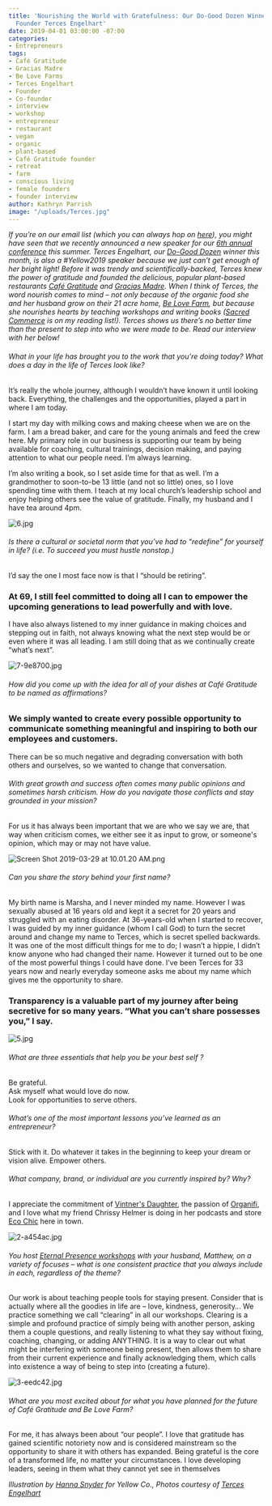 ```yaml
---
title: 'Nourishing the World with Gratefulness: Our Do-Good Dozen Winner, Café Gratitude
  Founder Terces Engelhart'
date: 2019-04-01 03:00:00 -07:00
categories:
- Entrepreneurs
tags:
- Café Gratitude
- Gracias Madre
- Be Love Farms
- Terces Engelhart
- Founder
- Co-founder
- interview
- workshop
- entrepreneur
- restaurant
- vegan
- organic
- plant-based
- Café Gratitude founder
- retreat
- farm
- conscious living
- female founders
- founder interview
author: Kathryn Parrish
image: "/uploads/Terces.jpg"
---
```


_If you’re on our email list (which you can always hop on [here](https://yellowco.us3.list-manage.com/subscribe?u=3f8e45f74e0653e404965e2ef&id=7cb1ced4ff)), you might have seen that we recently announced a new speaker for our [6th annual conference](https://yellowcollective.lpages.co/yellow-conference-2019/) this summer. Terces Engelhart, our [Do-Good Dozen](https://yellowcollective.lpages.co/do-good-dozen/) winner this month, is also a #Yellow2019 speaker because we just can’t get enough of her bright light! Before it was trendy and scientifically-backed, Terces knew the power of gratitude and founded the delicious, popular plant-based restaurants [Café Gratitude](https://www.cafegratitude.com/) and [Gracias Madre](http://graciasmadreweho.com/). When I think of Terces, the word nourish comes to mind – not only because of the organic food she and her husband grow on their 21 acre home, [Be Love Farm](https://www.belovefarm.com/), but because she nourishes hearts by teaching workshops and writing books ([Sacred Commerce](https://www.amazon.com/Sacred-Commerce-Business-Path-Awakening/dp/1556437293) is on my reading list!). Terces shows us there’s no better time than the present to step into who we were made to be. Read our interview with her below!_

###### What in your life has brought you to the work that you're doing today? What does a day in the life of Terces look like?  

It’s really the whole journey, although I wouldn’t have known it until looking back. Everything, the challenges and the opportunities, played a part in where I am today. 

I start my day with milking cows and making cheese when we are on the farm. I am a bread baker, and care for the young animals and feed the crew here. My primary role in our business is supporting our team by being available for coaching, cultural trainings, decision making, and paying attention to what our people need. I’m always learning.

I’m also writing a book, so I set aside time for that as well. I’m a grandmother to soon-to-be 13 little (and not so little) ones, so I love spending time with them. I teach at my local church’s leadership school and enjoy helping others see the value of gratitude. Finally, my husband and I have tea around 4pm.

![6.jpg](/uploads/6.jpg)

###### Is there a cultural or societal norm that you’ve had to “redefine” for yourself in life? (i.e. To succeed you must hustle nonstop.)

I’d say the one I most face now is that I “should be retiring”. 

### At 69, I still feel committed to doing all I can to empower the upcoming generations to lead powerfully and with love. 

I have also always listened to my inner guidance in making choices and stepping out in faith, not always knowing what the next step would be or even where it was all leading. I am still doing that as we continually create “what’s next”. 

![7-9e8700.jpg](/uploads/7-9e8700.jpg)

###### How did you come up with the idea for all of your dishes at Café Gratitude to be named as affirmations?

### We simply wanted to create every possible opportunity to communicate something meaningful and inspiring to both our employees and customers. 

There can be so much negative and degrading conversation with both others and ourselves, so we wanted to change that conversation. 

###### With great growth and success often comes many public opinions and sometimes harsh criticism. How do you navigate those conflicts and stay grounded in your mission?

For us it has always been important that we are who we say we are, that way when criticism comes, we either see it as input to grow, or someone's opinion, which may or may not have value. 

![Screen Shot 2019-03-29 at 10.01.20 AM.png](/uploads/Screen%20Shot%202019-03-29%20at%2010.01.20%20AM.png)

###### Can you share the story behind your first name?

My birth name is Marsha, and I never minded my name. However I was sexually abused at 16 years old and kept it a secret for 20 years and struggled with an eating disorder. At 36-years-old when I started to recover, I was guided by my inner guidance (whom I call God) to turn the secret around and change my name to Terces, which is secret spelled backwards. It was one of the most difficult things for me to do; I wasn’t a hippie, I didn’t know anyone who had changed their name. However it turned out to be one of the most powerful things I could have done. I’ve been Terces for 33 years now and nearly everyday someone asks me about my name which gives me the opportunity to share. 

### Transparency is a valuable part of my journey after being secretive for so many years. “What you can’t share possesses you,” I say. 

![5.jpg](/uploads/5.jpg)

###### What are three essentials that help you be your best self ? 

Be grateful.  
Ask myself what would love do now.  
Look for opportunities to serve others.

###### What’s one of the most important lessons you’ve learned as an entrepreneur?

Stick with it. Do whatever it takes in the beginning to keep your dream or vision alive. Empower others. 

###### What company, brand, or individual are you currently inspired by? Why?

I appreciate the commitment of [Vintner's Daughter](https://vintnersdaughter.com/), the passion of [Organifi](https://www.organifishop.com/), and I love what my friend Chrissy Helmer is doing in her podcasts and store [Eco Chic](http://ecochiclife.net/) here in town. 

![2-a454ac.jpg](/uploads/2-a454ac.jpg)

###### You host [Eternal Presence workshops](http://www.eternal-presence.com/) with your husband, Matthew, on a variety of focuses – what is one consistent practice that you always include in each, regardless of the theme?

Our work is about teaching people tools for staying present. Consider that is actually where all the goodies in life are – love, kindness, generosity… We practice something we call “clearing” in all our workshops. Clearing is a simple and profound practice of simply being with another person, asking them a couple questions, and really listening to what they say without fixing, coaching, changing, or adding ANYTHING. It is a way to clear out what might be interfering with someone being present, then allows them to share from their current experience and finally acknowledging them, which calls into existence a way of being to step into (creating a future). 

![3-eedc42.jpg](/uploads/3-eedc42.jpg)

###### What are you most excited about for what you have planned for the future of Café Gratitude and Be Love Farm? 

For me, it has always been about “our people”. I love that gratitude has gained scientific notoriety now and is considered mainstream so the opportunity to share it with others has expanded. Being grateful is the core of a transformed life, no matter your circumstances. 
I love developing leaders, seeing in them what they cannot yet see in themselves 

_Illustration by [Hanna Snyder](http://hancreative.co/) for Yellow Co., Photos courtesy of [Terces Engelhart](https://www.instagram.com/terces/)_